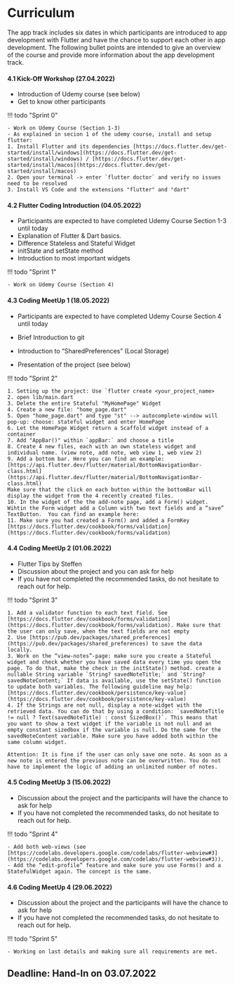 # Curriculum
The app track includes six dates in which participants are introduced to app development with Flutter and have the chance to support each other in app development. The following bullet points are intended to give an overview of the course and provide more information about the app development track.

#### 4.1 Kick-Off Workshop (27.04.2022)
- Introduction of Udemy course (see below)
- Get to know other participants

!!! todo "Sprint 0"
    
    - Work on Udemy Course (Section 1-3)
    - As explained in secion 1 of the udemy course, install and setup flutter:
    1. Install Flutter and its dependencies [https://docs.flutter.dev/get-started/install/windows](https://docs.flutter.dev/get-started/install/windows) / [https://docs.flutter.dev/get-started/install/macos](https://docs.flutter.dev/get-started/install/macos)
    2. Open your terminal -> enter `flutter doctor` and verify no issues need to be resolved
    3. Install VS Code and the extensions "flutter" and "dart"


#### 4.2 Flutter Coding Introduction (04.05.2022)
- Participants are expected to have completed Udemy Course Section 1-3 until today
- Explanation of Flutter & Dart basics.
- Difference Stateless and Stateful Widget
- initState and setState method
- Introduction to most important widgets

!!! todo "Sprint 1"
    
    - Work on Udemy Course (Section 4)


#### 4.3 Coding MeetUp 1 (18.05.2022)
- Participants are expected to have completed Udemy Course Section 4 until today

- Brief Introduction to git
- Introduction to “SharedPreferences” (Local Storage)
- Presentation of the project (see below)

!!! todo "Sprint 2"
    
    1. Setting up the project: Use `flutter create <your_project_name>
    2. open lib/main.dart
    3. Delete the entire Stateful "MyHomePage" Widget
    4. Create a new file: "home_page.dart"
    5. Open "home_page.dart" and type "st" --> autocomplete-window will pop-up: choose: stateful widget and enter HomePage
    6. Let the HomePage Widget return a Scaffold widget instead of a container
    7. Add "AppBar()" within `appBar:` and choose a title
    8. Create 4 new files, each with an own stateless widget and individual name. (view note, add note, web view 1, web view 2)
    9. Add a bottom bar. Here you can find an example:
    [https://api.flutter.dev/flutter/material/BottomNavigationBar-class.html](https://api.flutter.dev/flutter/material/BottomNavigationBar-class.html)
    Make sure that the click on each button within the bottomBar will display the widget from the 4 recently created files.
    10. In the widget of the the add-note page, add a Form() widget. Wihtin the Form widget add a Column with two text fields and a “save” TextButton.  You can find an example here:
    11. Make sure you had created a Form() and added a FormKey [https://docs.flutter.dev/cookbook/forms/validation](https://docs.flutter.dev/cookbook/forms/validation) 


#### 4.4 Coding MeetUp 2 (01.06.2022)
- Flutter Tips by Steffen
- Discussion about the project and you can ask for help
- If you have not completed the recommended tasks, do not hesitate to reach out for help.

!!! todo "Sprint 3"
    
    1. Add a validator function to each text field. See [https://docs.flutter.dev/cookbook/forms/validation](https://docs.flutter.dev/cookbook/forms/validation). Make sure that the user can only save, when the text fields are not empty
    2. Use [https://pub.dev/packages/shared_preferences](https://pub.dev/packages/shared_preferences) to save the data locally.
    3. Work on the “view-notes”-page: make sure you create a Stateful widget and check whether you have saved data every time you open the page. To do that, make the check in the initState() method. create a nullable String variable `String? savedNoteTitle;` and `String? savedNoteContent;` If data is available, use the setState() function to update both variables. The following guideline may help: [https://docs.flutter.dev/cookbook/persistence/key-value](https://docs.flutter.dev/cookbook/persistence/key-value) 
    4. If the Strings are not null, display a note-widget with the retrieved data. You can do that by using a condition: `savedNoteTitle != null ? Text(savedNoteTitle) : const SizedBox()`. This means that you want to show a text widget if the variable is not null and an empty constant sizedbox if the variable is null. Do the same for the savedNoteContent variable. Make sure you have added both within the same column widget.

    Attention: It is fine if the user can only save one note. As soon as a new note is entered the previous note can be overwritten. You do not have to implement the logic of adding an unlimited number of notes.
    

#### 4.5 Coding MeetUp 3 (15.06.2022)
- Discussion about the project and the participants will have the chance to ask for help
- If you have not completed the recommended tasks, do not hesitate to reach out for help.

!!! todo "Sprint 4"
    
    - Add both web-views (see [https://codelabs.developers.google.com/codelabs/flutter-webview#3](https://codelabs.developers.google.com/codelabs/flutter-webview#3)).
    - Add the “edit-profile” feature and make sure you use Forms() and a StatefulWidget again. The concept is the same.


#### 4.6 Coding MeetUp 4 (29.06.2022)
- Discussion about the project and the participants will have the chance to ask for help
- If you have not completed the recommended tasks, do not hesitate to reach out for help.


!!! todo "Sprint 5"
    
    - Working on last details and making sure all requirements are met. 


## Deadline: Hand-In on 03.07.2022
